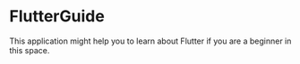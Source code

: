 # FlutterGuide
This application might help you to learn about Flutter if you are a beginner in this space.
